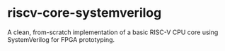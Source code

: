 # riscv-core-systemverilog
A clean, from-scratch implementation of a basic RISC-V CPU core using SystemVerilog for FPGA prototyping.
